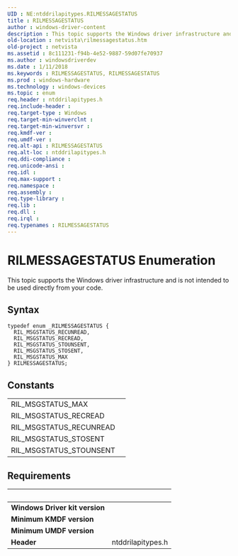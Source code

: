 ```yaml
---
UID : NE:ntddrilapitypes.RILMESSAGESTATUS
title : RILMESSAGESTATUS
author : windows-driver-content
description : This topic supports the Windows driver infrastructure and is not intended to be used directly from your code.
old-location : netvista\rilmessagestatus.htm
old-project : netvista
ms.assetid : 8c111231-f94b-4e52-9887-59d07fe70937
ms.author : windowsdriverdev
ms.date : 1/11/2018
ms.keywords : RILMESSAGESTATUS, RILMESSAGESTATUS
ms.prod : windows-hardware
ms.technology : windows-devices
ms.topic : enum
req.header : ntddrilapitypes.h
req.include-header : 
req.target-type : Windows
req.target-min-winverclnt : 
req.target-min-winversvr : 
req.kmdf-ver : 
req.umdf-ver : 
req.alt-api : RILMESSAGESTATUS
req.alt-loc : ntddrilapitypes.h
req.ddi-compliance : 
req.unicode-ansi : 
req.idl : 
req.max-support : 
req.namespace : 
req.assembly : 
req.type-library : 
req.lib : 
req.dll : 
req.irql : 
req.typenames : RILMESSAGESTATUS
---
```


# RILMESSAGESTATUS Enumeration
This topic supports the Windows driver infrastructure and is not intended to be used directly from your code.

## Syntax
````
typedef enum _RILMESSAGESTATUS { 
  RIL_MSGSTATUS_RECUNREAD,
  RIL_MSGSTATUS_RECREAD,
  RIL_MSGSTATUS_STOUNSENT,
  RIL_MSGSTATUS_STOSENT,
  RIL_MSGSTATUS_MAX
} RILMESSAGESTATUS;
````

## Constants

<table>

<tr>
<td>RIL_MSGSTATUS_MAX</td>
<td></td>
</tr>

<tr>
<td>RIL_MSGSTATUS_RECREAD</td>
<td></td>
</tr>

<tr>
<td>RIL_MSGSTATUS_RECUNREAD</td>
<td></td>
</tr>

<tr>
<td>RIL_MSGSTATUS_STOSENT</td>
<td></td>
</tr>

<tr>
<td>RIL_MSGSTATUS_STOUNSENT</td>
<td></td>
</tr>
</table>


## Requirements
| &nbsp; | &nbsp; |
| ---- |:---- |
| **Windows Driver kit version** |  |
| **Minimum KMDF version** |  |
| **Minimum UMDF version** |  |
| **Header** | ntddrilapitypes.h |
